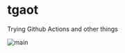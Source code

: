 # tgaot
Trying Github Actions and other things

![main](https://github.com/wonno/tgaot/actions/workflows/build.yml/badge.svg)

